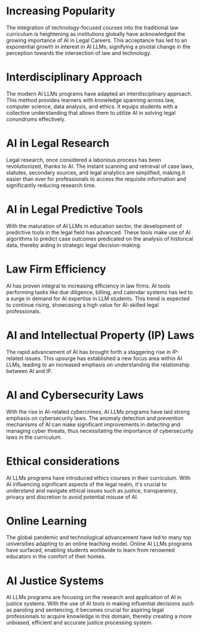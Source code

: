 # Increasing Popularity
The integration of technology-focused courses into the traditional law curriculum is heightening as institutions globally have acknowledged the growing importance of AI in Legal Careers. This acceptance has led to an exponential growth in interest in AI LLMs, signifying a pivotal change in the perception towards the intersection of law and technology.  

# Interdisciplinary Approach
The modern AI LLMs programs have adapted an interdisciplinary approach. This method provides learners with knowledge spanning across law, computer science, data analysis, and ethics. It equips students with a collective understanding that allows them to utilize AI in solving legal conundrums effectively.

# AI in Legal Research
Legal research, once considered a laborious process has been revolutionized, thanks to AI. The instant scanning and retrieval of case laws, statutes, secondary sources, and legal analytics are simplified, making it easier than ever for professionals to access the requisite information and significantly reducing research time.

# AI in Legal Predictive Tools
With the maturation of AI LLMs in education sector, the development of predictive tools in the legal field has advanced. These tools make use of AI algorithms to predict case outcomes predicated on the analysis of historical data, thereby aiding in strategic legal decision-making.

# Law Firm Efficiency
AI has proven integral to increasing efficiency in law firms. AI tools performing tasks like due diligence, billing, and calendar systems has led to a surge in demand for AI expertise in LLM students. This trend is expected to continue rising, showcasing a high value for AI-skilled legal professionals.

# AI and Intellectual Property (IP) Laws
The rapid advancement of AI has brought forth a staggering rise in IP-related issues. This upsurge has established a new focus area within AI LLMs, leading to an increased emphasis on understanding the relationship between AI and IP.

# AI and Cybersecurity Laws
With the rise in AI-related cybercrimes, AI LLMs programs have laid strong emphasis on cybersecurity laws. The anomaly detection and prevention mechanisms of AI can make significant improvements in detecting and managing cyber threats, thus necessitating the importance of cybersecurity laws in the curriculum.

# Ethical considerations
AI LLMs programs have introduced ethics courses in their curriculum. With AI influencing significant aspects of the legal realm, it's crucial to understand and navigate ethical issues such as justice, transparency, privacy and discretion to avoid potential misuse of AI.

# Online Learning
The global pandemic and technological advancement have led to many top universities adapting to an online teaching model. Online AI LLMs programs have surfaced, enabling students worldwide to learn from renowned educators in the comfort of their homes. 

# AI Justice Systems
AI LLMs programs are focusing on the research and application of AI in justice systems. With the use of AI tools in making influential decisions such as paroling and sentencing, it becomes crucial for aspiring legal professionals to acquire knowledge in this domain, thereby creating a more unbiased, efficient and accurate justice processing system.